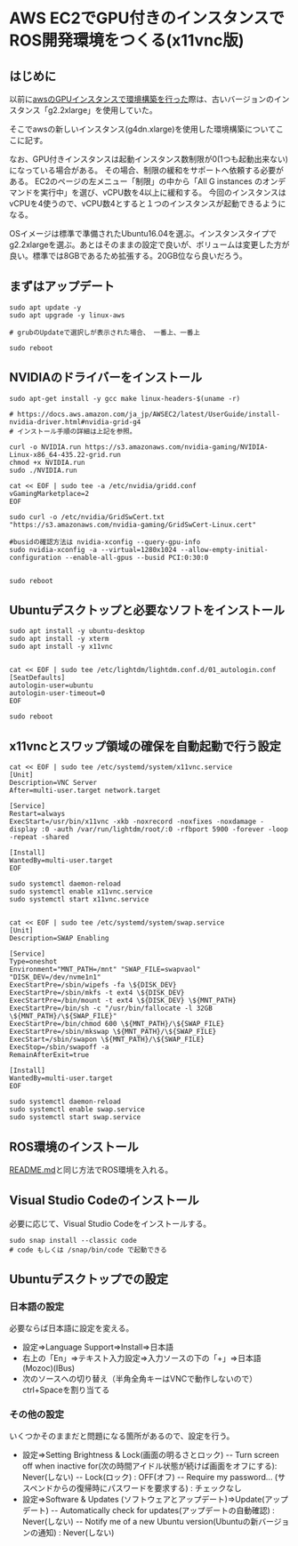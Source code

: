 # AWS EC2でGPU付きのインスタンスでROS開発環境をつくる(x11vnc版)
## はじめに
以前に[awsのGPUインスタンスで環境構築を行った](CloudInstall(AWS_GPU_x11vnc).md)際は、古いバージョンのインスタンス「g2.2xlarge」を使用していた。

そこでawsの新しいインスタンス(g4dn.xlarge)を使用した環境構築についてここに記す。

なお、GPU付きインスタンスは起動インスタンス数制限が0(1つも起動出来ない)になっている場合がある。
その場合、制限の緩和をサポートへ依頼する必要がある。
EC2のページの左メニュー「制限」の中から「All G instances のオンデマンドを実行中」を選び、vCPU数を4以上に緩和する。
今回のインスタンスはvCPUを4使うので、vCPU数4とすると１つのインスタンスが起動できるようになる。

OSイメージは標準で準備されたUbuntu16.04を選ぶ。インスタンスタイプでg2.2xlargeを選ぶ。あとはそのままの設定で良いが、ボリュームは変更した方が良い。標準では8GBであるため拡張する。20GB位なら良いだろう。


## まずはアップデート
```
sudo apt update -y
sudo apt upgrade -y linux-aws

# grubのUpdateで選択しが表示された場合、 一番上、一番上

sudo reboot
```

## NVIDIAのドライバーをインストール
```
sudo apt-get install -y gcc make linux-headers-$(uname -r)

# https://docs.aws.amazon.com/ja_jp/AWSEC2/latest/UserGuide/install-nvidia-driver.html#nvidia-grid-g4
# インストール手順の詳細は上記を参照。

curl -o NVIDIA.run https://s3.amazonaws.com/nvidia-gaming/NVIDIA-Linux-x86_64-435.22-grid.run
chmod +x NVIDIA.run
sudo ./NVIDIA.run

cat << EOF | sudo tee -a /etc/nvidia/gridd.conf
vGamingMarketplace=2
EOF

sudo curl -o /etc/nvidia/GridSwCert.txt "https://s3.amazonaws.com/nvidia-gaming/GridSwCert-Linux.cert"

#busidの確認方法は nvidia-xconfig --query-gpu-info
sudo nvidia-xconfig -a --virtual=1280x1024 --allow-empty-initial-configuration --enable-all-gpus --busid PCI:0:30:0


sudo reboot
```

## Ubuntuデスクトップと必要なソフトをインストール
```
sudo apt install -y ubuntu-desktop
sudo apt install -y xterm
sudo apt install -y x11vnc


cat << EOF | sudo tee /etc/lightdm/lightdm.conf.d/01_autologin.conf
[SeatDefaults]
autologin-user=ubuntu
autologin-user-timeout=0
EOF

sudo reboot
```

## x11vncとスワップ領域の確保を自動起動で行う設定
```
cat << EOF | sudo tee /etc/systemd/system/x11vnc.service
[Unit]
Description=VNC Server
After=multi-user.target network.target

[Service]
Restart=always
ExecStart=/usr/bin/x11vnc -xkb -noxrecord -noxfixes -noxdamage -display :0 -auth /var/run/lightdm/root/:0 -rfbport 5900 -forever -loop -repeat -shared

[Install]
WantedBy=multi-user.target
EOF

sudo systemctl daemon-reload
sudo systemctl enable x11vnc.service
sudo systemctl start x11vnc.service


cat << EOF | sudo tee /etc/systemd/system/swap.service
[Unit]
Description=SWAP Enabling

[Service]
Type=oneshot
Environment="MNT_PATH=/mnt" "SWAP_FILE=swapvaol" "DISK_DEV=/dev/nvme1n1"
ExecStartPre=/sbin/wipefs -fa \${DISK_DEV}
ExecStartPre=/sbin/mkfs -t ext4 \${DISK_DEV}
ExecStartPre=/bin/mount -t ext4 \${DISK_DEV} \${MNT_PATH}
ExecStartPre=/bin/sh -c "/usr/bin/fallocate -l 32GB \${MNT_PATH}/\${SWAP_FILE}"
ExecStartPre=/bin/chmod 600 \${MNT_PATH}/\${SWAP_FILE}
ExecStartPre=/sbin/mkswap \${MNT_PATH}/\${SWAP_FILE}
ExecStart=/sbin/swapon \${MNT_PATH}/\${SWAP_FILE}
ExecStop=/sbin/swapoff -a
RemainAfterExit=true

[Install]
WantedBy=multi-user.target
EOF

sudo systemctl daemon-reload
sudo systemctl enable swap.service
sudo systemctl start swap.service
```

## ROS環境のインストール
[README.md](../README.md)と同じ方法でROS環境を入れる。


## Visual Studio Codeのインストール
必要に応じて、Visual Studio Codeをインストールする。
```
sudo snap install --classic code
# code もしくは /snap/bin/code で起動できる
```

## Ubuntuデスクトップでの設定
### 日本語の設定
必要ならば日本語に設定を変える。

- 設定⇒Language Support⇒Install⇒日本語
- 右上の「En」⇒テキスト入力設定⇒入力ソースの下の「+」⇒日本語(Mozoc)(IBus)
- 次のソースへの切り替え（半角全角キーはVNCで動作しないので）ctrl+Spaceを割り当てる

### その他の設定
いくつかそのままだと問題になる箇所があるので、設定を行う。

- 設定⇒Setting Brightness & Lock(画面の明るさとロック)
-- Turn screen off when inactive for(次の時間アイドル状態が続けば画面をオフにする): Never(しない)
-- Lock(ロック) : OFF(オフ)
--  Require my password... (サスペンドからの復帰時にパスワードを要求する) : チェックなし
- 設定⇒Software & Updates (ソフトウェアとアップデート)⇒Update(アップデート)
-- Automatically check for updates(アップデートの自動確認) : Never(しない)
-- Notify me of a new Ubuntu version(Ubuntuの新バージョンの通知) : Never(しない)
